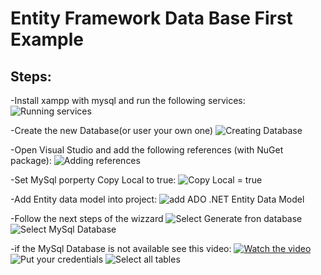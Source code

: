 ﻿# Entity Framework Data Base First Example

## Steps:
-Install xampp with mysql and run the following services:
![Running services](https://www.codeproject.com/KB/database/426790/image001.png)

-Create the new Database(or user your own one)
![Creating Database](https://www.codeproject.com/KB/database/426790/image002.png)

-Open Visual Studio and add the following references (with NuGet package):
![Adding references](https://www.codeproject.com/KB/database/426790/image003.png)

-Set MySql porperty Copy Local to true:
![Copy Local = true](https://www.codeproject.com/KB/database/ConnectCsharpToMysql/ConnectCsharpToMysql_AddDLL.png)

-Add Entity data model into project:
![add ADO .NET Entity Data Model](https://www.codeproject.com/KB/database/426790/image005.jpg)

-Follow the next steps of the wizzard
![Select Generate fron database](https://www.codeproject.com/KB/database/426790/image006.png)
![Select MySql Database](https://www.codeproject.com/KB/database/426790/image007.png)

-if the MySql Database is not available see this video:
[![Watch the video](https://raw.github.com/GabLeRoux/WebMole/master/ressources/WebMole_Youtube_Video.png)](https://www.youtube.com/watch?v=VT38Rw86v2M)
![Put your credentials](https://www.codeproject.com/KB/database/426790/image008.png)
![Select all tables](https://www.codeproject.co/mKB/database/426790/image009.png)



